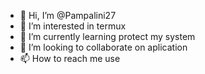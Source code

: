 - 👋 Hi, I’m @Pampalini27 
- 👀 I’m interested in termux
- 🌱 I’m currently learning protect my system
- 💞️ I’m looking to collaborate on aplication
- 📫 How to reach me use
<!--- can't do anything
Pampalini27/Pampalini27 is a ✨ special ✨ repository because its `README.md` (this file) appears on your GitHub profile.
You can click the Preview link to take a look at your changes.
--->
